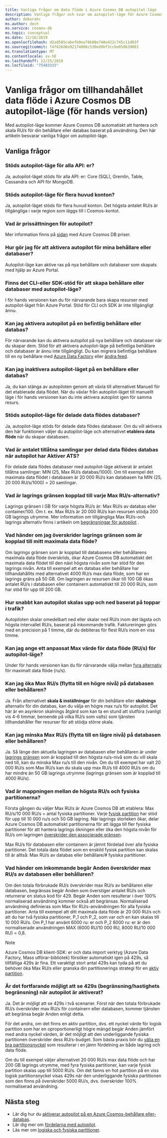 ```yaml
---
title: Vanliga frågor om data flöde i Azure Cosmos DB autopilot-läge
description: Vanliga frågor och svar om autopilot-läge för Azure Cosmos DB databaser och behållare
author: deborahc
ms.author: dech
ms.service: cosmos-db
ms.topic: conceptual
ms.date: 12/16/2019
ms.openlocfilehash: d2ad585cabefb9ea78b88e748e422c745c11d03f
ms.sourcegitcommit: f4f626d6e92174086c530ed9bf3ccbe058639081
ms.translationtype: MT
ms.contentlocale: sv-SE
ms.lasthandoff: 12/25/2019
ms.locfileid: "75483315"
---
```

# <a name="frequently-asked-questions-about-provisioned-throughput-in-azure-cosmos-db-autopilot-mode-preview"></a>Vanliga frågor om tillhandahållet data flöde i Azure Cosmos DB autopilot-läge (för hands version)
Med autopilot-läge kommer Azure Cosmos DB automatiskt att hantera och skala RU/s för din behållare eller databas baserat på användning. Den här artikeln besvarar vanliga frågor om autopilot-läge. 

## <a name="frequently-asked-questions"></a>Vanliga frågor

### <a name="is-autopilot-mode-supported-for-all-apis"></a>Stöds autopilot-läge för alla API: er?
Ja, autopilot-läget stöds för alla API: er: Core (SQL), Gremlin, Table, Cassandra och API för MongoDB.

### <a name="is-autopilot-mode-supported-for-multi-master-accounts"></a>Stöds autopilot-läge för flera huvud konton?
Ja, autopilot-läget stöds för flera huvud konton. Det högsta antalet RU/s är tillgängliga i varje region som läggs till i Cosmos-kontot. 

### <a name="what-is-the-pricing-for-autopilot"></a>Vad är prissättningen för autopilot?
Mer information finns på [sidan](https://azure.microsoft.com/pricing/details/cosmos-db/) med Azure Cosmos DB priser. 

### <a name="how-do-i-enable-autopilot-for-my-containers-or-databases"></a>Hur gör jag för att aktivera autopilot för mina behållare eller databaser?
Autopilot-läge kan aktive ras på nya behållare och databaser som skapats med hjälp av Azure Portal. 

### <a name="is-there-cli-or-sdk-support-to-create-containers-or-databases-with-autopilot-mode"></a>Finns det CLI-eller SDK-stöd för att skapa behållare eller databaser med autopilot-läge?
I för hands versionen kan du för närvarande bara skapa resurser med autopilot-läget från Azure Portal. Stöd för CLI och SDK är inte tillgängligt ännu.

### <a name="can-i-enable-autopilot-on-an-existing-container-or-a-database"></a>Kan jag aktivera autopilot på en befintlig behållare eller databas?
För närvarande kan du aktivera autopilot på nya behållare och databaser när du skapar dem. Stöd för att aktivera autopilot-läge på befintliga behållare och databaser är ännu inte tillgängligt. Du kan migrera befintliga behållare till en ny behållare med [Azure Data Factory](../data-factory/connector-azure-cosmos-db.md) eller [ändra feed](change-feed.md). 

### <a name="can-i-turn-off-autopilot-mode-on-a-container-or-database"></a>Kan jag inaktivera autopilot-läget på en behållare eller databas?
Ja, du kan stänga av autopiloten genom att växla till alternativet Manuell för det etablerade data flödet. När du växlar från autopilot-läget till manuellt läge i för hands versionen kan du inte aktivera autopilot igen för samma resurs. 

### <a name="is-autopilot-mode-supported-for-shared-throughput-databases"></a>Stöds autopilot-läge för delade data flödes databaser?
Ja, autopilot-läge stöds för delade data flödes databaser. Om du vill aktivera den här funktionen väljer du autopilot-läge och alternativet **etablera data flöde** när du skapar databasen. 

### <a name="what-is-the-number-of-allowed-collections-per-shared-throughput-database-when-autopilot-is-enabled"></a>Vad är antalet tillåtna samlingar per delad data flödes databas när autopilot har Aktiver ATS?
För delade data flödes databaser med autopilot-läge aktiverat är antalet tillåtna samlingar: MIN (25, Max RU/s databas/1000). Om till exempel det maximala data flödet i databasen är 20 000 RU/s kan databasen ha MIN (25, 20 000 RU/s/1000) = 20 samlingar. 


### <a name="what-is-the-storage-limit-associated-with-each-max-rus-option"></a>Vad är lagrings gränsen kopplad till varje Max RU/s-alternativ?  
Lagrings gränsen i GB för varje högsta RU/s är: Max RU/s av databas eller container/100. Om t. ex. Max RU/s är 20 000 RU/s kan resursen stödja 200 GB lagrings utrymme. Mer information om tillgängliga Max RU/s-och lagrings alternativ finns i artikeln om [begränsningar för autopilot](provision-throughput-autopilot.md#autopilot-limits) . 

### <a name="what-happens-if-i-exceed-the-storage-limit-associated-with-my-max-throughput"></a>Vad händer om jag överskrider lagrings gränsen som är kopplad till mitt maximala data flöde?
Om lagrings gränsen som är kopplad till databasens eller behållarens maximala data flöde överskrids, ökar Azure Cosmos DB automatiskt det maximala data flödet till den näst högsta nivån som har stöd för den lagrings nivån. Anta till exempel att en databas eller behållare har tillhandahållits med alternativet 4000 RU/s max data flöde, som har en lagrings gräns på 50 GB. Om lagringen av resursen ökar till 100 GB ökas antalet RU/s i databasen eller containern automatiskt till 20 000 RU/s, som har stöd för upp till 200 GB. 

### <a name="how-quickly-will-autopilot-scale-up-and-down-based-on-spikes-in-traffic"></a>Hur snabbt kan autopilot skalas upp och ned baserat på toppar i trafik?
Autopiloten skalar omedelbart ned eller skalar ned RU/s inom det lägsta och högsta intervallet RU/s, baserat på inkommande trafik. Faktureringen görs med en precision på 1 timme, där du debiteras för flest RU/s inom en viss timme. 

### <a name="can-i-specify-a-custom-max-throughput-rus-value-for-autopilot-mode"></a>Kan jag ange ett anpassat Max värde för data flöde (RU/s) för autopilot-läge?
Under för hands versionen kan du för närvarande välja mellan [fyra alternativ](provision-throughput-autopilot.md#autopilot-limits) för maximalt data flöde (ru/s).

### <a name="can-i-increase-the-max-rus-move-to-a-higher-tier-on-the-database-or-container"></a>Kan jag öka Max RU/s (flytta till en högre nivå) på databasen eller behållaren? 
Ja. Från alternativet **skala & inställningar** för din behållare eller **skalnings** alternativ för din databas, kan du välja en högre max ru/s för autopilot. Det här är en asynkron skalnings åtgärd som kan ta en stund att slutföra (vanligt vis 4-6 timmar, beroende på vilka RU/s som valts) som tjänsten tillhandahåller fler resurser för att stödja större skala. 

### <a name="can-i-reduce-the-max-rus-move-to-a-lower-tier-on-the-database-or-container"></a>Kan jag minska Max RU/s (flytta till en lägre nivå) på databasen eller behållaren?
Ja. Så länge den aktuella lagringen av databasen eller behållaren är under [lagrings gränsen](#what-is-the-storage-limit-associated-with-each-max-rus-option) som är kopplad till den högsta ru/s-nivå som du vill skala ned till, kan du minska Max ru/s till den nivån. Om du till exempel har valt 20 000 RU/s som Max RU/s kan du skala upp max RU/s till 4000 RU/s om du har mindre än 50 GB lagrings utrymme (lagrings gränsen som är kopplad till 4000 RU/s).

### <a name="what-is-the-mapping-between-the-max-rus-and-physical-partitions"></a>Vad är mappningen mellan de högsta RU/s och fysiska partitionerna?
Första gången du väljer Max RU/s är Azure Cosmos DB att etablera: Max RU/s/10 000 RU/s = antal fysiska partitioner. Varje [fysisk partition](partition-data.md#physical-partitions) har stöd för upp till 10 000 ru/s och 50 GB lagring. När lagrings storleken ökar, delar Azure Cosmos DB automatiskt partitionerna för att lägga till fler fysiska partitioner för att hantera lagrings ökningen eller öka den högsta nivån för RU/s om lagringen [överskrider den associerade gränsen](#what-is-the-storage-limit-associated-with-each-max-rus-option). 

Max RU/s för databasen eller containern är jämnt fördelad över alla fysiska partitioner. Det totala data flödet som en enskild fysisk partition kan skalas till är alltså: Max RU/s av databas eller behållare/# fysiska partitioner. 

### <a name="what-happens-if-incoming-requests-exceed-the-max-rus-of-the-database-or-container"></a>Vad händer om inkommande begär Anden överskrider max RU/s av databasen eller behållaren?
Om den totala förbrukade RU/s överskrider max RU/s av behållaren eller databasen, begränsas begär Anden som överstiger antalet RU/s och returnerar en status kod för 429. Begär Anden som resulterar i över 100% normaliserad användning kommer också att begränsas. Normaliserad användning definieras som Max för RU/s-användningen för alla fysiska partitioner. Anta till exempel att ditt maximala data flöde är 20 000 RU/s och att du har två fysiska partitioner, P_1 och P_2, som var och en kan skalas till 10 000 RU/s. Om P_1 har använt 6000 ru: er och P_2 8000 ru: er är den normaliserade användningen MAX (6000 RU/10 000 RU, 8000 RU/10 000 RU) = 0,8.

> [!NOTE]
> Azure Cosmos DB klient-SDK: er och data import verktyg (Azure Data Factory, Mass utförar-bibliotek) försöker automatiskt igen på 429s, så tillfälliga 429s är fina. Ett varaktigt stort antal 429s kan tyda på att du behöver öka Max RU/s eller granska din partitionerings strategi för en [aktiv partition](#is-it-still-possible-to-see-429s-throttlingrate-limiting-when-autopilot-is-enabled).

### <a name="is-it-still-possible-to-see-429s-throttlingrate-limiting-when-autopilot-is-enabled"></a>Är det fortfarande möjligt att se 429s (begränsning/hastighets begränsning) när autopilot är aktiverat? 
Ja. Det är möjligt att se 429s i två scenarier. Först när den totala förbrukade RU/s överskrider max RU/s för containern eller databasen, kommer tjänsten att begränsa begär Anden enligt detta. 

För det andra, om det finns en aktiv partition, dvs. ett nyckel värde för logisk partition som har en oproportionerligt högre mängd begär Anden jämfört med andra nyckel värden, är det möjligt att den underliggande fysiska partitionen överskrider dess RU/s-budget. Som bästa praxis bör du [välja en bra partitionsnyckel](partitioning-overview.md#choose-partitionkey) som resulterar i en jämn fördelning av både lagring och data flöde. 

Om du till exempel väljer alternativet 20 000 RU/s max data flöde och har 200 GB lagrings utrymme, med fyra fysiska partitioner, kan varje fysisk partition skalas upp till 5000 RU/s. Om det fanns en hot partition på en viss logisk partitionsnyckel visas 429s när den underliggande fysiska partitionen som den finns på överskrider 5000 RU/s, dvs. överskrider 100% normaliserad användning.

## <a name="next-steps"></a>Nästa steg

* Lär dig hur du [aktiverar autopilot på en Azure Cosmos-behållare eller-databas](provision-throughput-autopilot.md#create-a-database-or-a-container-with-autopilot-mode).
* Lär dig mer om [fördelarna med autopilot](provision-throughput-autopilot.md#benefits-of-autopilot-mode).
* Läs mer om [logiska och fysiska partitioner](partition-data.md).
